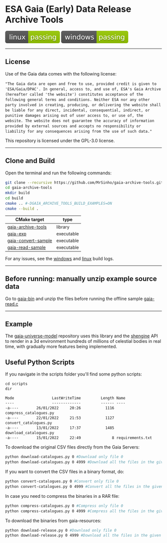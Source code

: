 # ESA Gaia (Early) Data Release Archive Tools

[![linux-status](.shci/linux/exit_code.svg)](.shci/linux/log.md)
[![windows-status](.shci/windows/exit_code.svg)](.shci/windows/log.md)

---

## License

Use of the Gaia data comes with the following license:
 
`"The Gaia data are open and free to use, provided credit is given to 'ESA/Gaia/DPAC'. In general, access to, and use of, ESA's Gaia Archive (hereafter called 'the website') constitutes acceptance of the following general terms and conditions. Neither ESA nor any other party involved in creating, producing, or delivering the website shall be liable for any direct, incidental, consequential, indirect, or punitive damages arising out of user access to, or use of, the website. The website does not guarantee the accuracy of information provided by external sources and accepts no responsibility or liability for any consequences arising from the use of such data."`

This repository is licensed under the GPL-3.0 license.

---

## Clone and Build

Open the terminal and run the following commands:
```bash
git clone --recursive https://github.com/MrSinho/gaia-archive-tools.git
cd gaia-archive-tools
mkdir build
cd build
cmake .. #-DGAIA_ARCHIVE_TOOLS_BUILD_EXAMPLES=ON
cmake --build .
```


| CMake target                                                        | type       |
|---------------------------------------------------------------------|------------|
| [gaia-archive-tools](./gaia-archive-tools/src/gaia-archive-tools.c) | library    |
| [gaia-exp](./gaia-archive-tools/src/gaia-exp.c)                     | executable |
| [gaia-convert-sample](./samples/src/gaia-convert.c)                 | executable |
| [gaia-read-sample](./samples/gaia-read.c)                           | executable |

For any issues, see the [windows](.shci/windows/log.md) and [linux](.shci/linux/log.md) build logs.

---

## Before running: manually unzip example source data

Go to [gaia-bin](./gaia-bin) and unzip the files before running the offline sample [gaia-read.c](./samples/src/gaia-read.c) 

---

## Example

The [gaia-universe-model](https://github.com/mrsinho/gaia-universe-model) repository uses this library and the [shengine](https://github.com/mrsinho/shengine) API to render in a 3d environment hundreds of millions of celestial bodies in real time, with gradually more features being implemented.

## Useful Python Scripts

If you navigate in the scripts folder you'll find some python scripts:
```batch
cd scripts
dir
```

```batch
Mode                 LastWriteTime         Length Name
----                 -------------         ------ ----
-a----        26/01/2022     20:26           1116 compress_catalogues.py
-a----        22/01/2022     21:53           1127 convert_catalogues.py
-a----        13/01/2022     17:37           1485 download_catalogues.py
-a----        15/01/2022     22:49              8 requirements.txt
```

To download the original CSV files directly from the Gaia Servers:

```bash 
python download-catalogues.py 0 #Download only file 0
python download-catalogues.py 0 4999 #Download all the files in the given range
```

If you want to convert the CSV files in a binary format, do:

```bash
python convert-catalogues.py 0 #Convert only file 0 
python convert-catalogues.py 0 4999 #Convert all the files in the given range 
```

In case you need to compress the binaries in a RAR file:

```bash
python compress-catalogues.py 0 #Compress only file 0 
python compress-catalogues.py 0 4999 #Compress all the files in the given range 
```

To download the binaries from gaia-resources:

```bash 
python download-release.py 0 #Download only file 0
python download-release.py 0 4999 #Download all the files in the given range
```